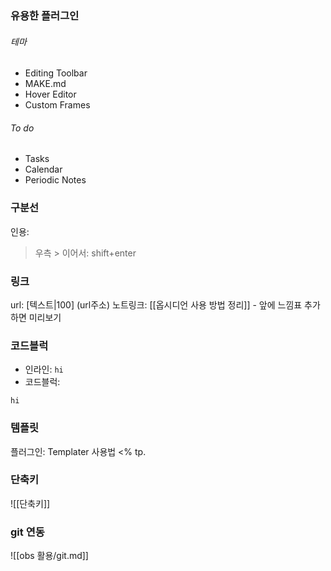 ### 유용한 플러그인
###### 테마
- Editing Toolbar
- MAKE.md
- Hover Editor
- Custom Frames
###### To do
- Tasks
- Calendar
- Periodic Notes

### 구분선
인용: 
> 우측 >
> 이어서: shift+enter

### 링크
url: [텍스트|100] (url주소)
노트링크: [[옵시디언 사용 방법 정리]]
	- 앞에 느낌표 추가하면 미리보기

### 코드블럭
- 인라인: `hi`
- 코드블럭: 
```제목
hi
```
### 템플릿
플러그인: Templater
사용법
<% tp.

### 단축키
![[단축키]]

### git 연동

![[obs 활용/git.md]]

